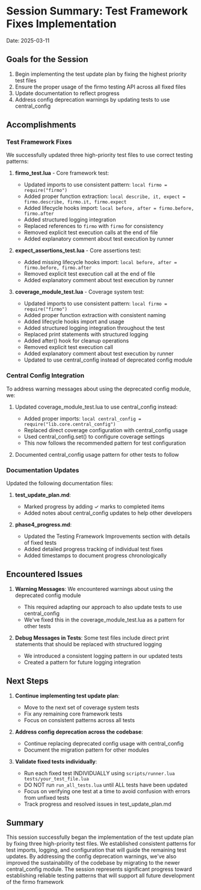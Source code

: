 # Session Summary: Test Framework Fixes Implementation

Date: 2025-03-11

## Goals for the Session

1. Begin implementing the test update plan by fixing the highest priority test files
2. Ensure the proper usage of the firmo testing API across all fixed files
3. Update documentation to reflect progress
4. Address config deprecation warnings by updating tests to use central_config

## Accomplishments

### Test Framework Fixes

We successfully updated three high-priority test files to use correct testing patterns:

1. **firmo_test.lua** - Core framework test:
   - Updated imports to use consistent pattern: `local firmo = require("firmo")`
   - Added proper function extraction: `local describe, it, expect = firmo.describe, firmo.it, firmo.expect`
   - Added lifecycle hooks import: `local before, after = firmo.before, firmo.after`
   - Added structured logging integration
   - Replaced references to `firmo` with `firmo` for consistency
   - Removed explicit test execution calls at the end of file
   - Added explanatory comment about test execution by runner

2. **expect_assertions_test.lua** - Core assertions test:
   - Added missing lifecycle hooks import: `local before, after = firmo.before, firmo.after` 
   - Removed explicit test execution call at the end of file
   - Added explanatory comment about test execution by runner

3. **coverage_module_test.lua** - Coverage system test:
   - Updated imports to use consistent pattern: `local firmo = require("firmo")`
   - Added proper function extraction with consistent naming
   - Added lifecycle hooks import and usage
   - Added structured logging integration throughout the test
   - Replaced print statements with structured logging
   - Added after() hook for cleanup operations
   - Removed explicit test execution call
   - Added explanatory comment about test execution by runner
   - Updated to use central_config instead of deprecated config module

### Central Config Integration

To address warning messages about using the deprecated config module, we:

1. Updated coverage_module_test.lua to use central_config instead:
   - Added proper imports: `local central_config = require("lib.core.central_config")`
   - Replaced direct coverage configuration with central_config usage
   - Used central_config.set() to configure coverage settings
   - This now follows the recommended pattern for test configuration

2. Documented central_config usage pattern for other tests to follow

### Documentation Updates

Updated the following documentation files:

1. **test_update_plan.md**:
   - Marked progress by adding ✓ marks to completed items
   - Added notes about central_config updates to help other developers

2. **phase4_progress.md**:
   - Updated the Testing Framework Improvements section with details of fixed tests
   - Added detailed progress tracking of individual test fixes
   - Added timestamps to document progress chronologically

## Encountered Issues

1. **Warning Messages**: We encountered warnings about using the deprecated config module
   - This required adapting our approach to also update tests to use central_config
   - We've fixed this in the coverage_module_test.lua as a pattern for other tests

2. **Debug Messages in Tests**: Some test files include direct print statements that should be replaced with structured logging
   - We introduced a consistent logging pattern in our updated tests
   - Created a pattern for future logging integration

## Next Steps

1. **Continue implementing test update plan**:
   - Move to the next set of coverage system tests
   - Fix any remaining core framework tests
   - Focus on consistent patterns across all tests

2. **Address config deprecation across the codebase**:
   - Continue replacing deprecated config usage with central_config
   - Document the migration pattern for other modules

3. **Validate fixed tests individually**:
   - Run each fixed test INDIVIDUALLY using `scripts/runner.lua tests/your_test_file.lua`
   - DO NOT run `run_all_tests.lua` until ALL tests have been updated
   - Focus on verifying one test at a time to avoid confusion with errors from unfixed tests
   - Track progress and resolved issues in test_update_plan.md

## Summary

This session successfully began the implementation of the test update plan by fixing three high-priority test files. We established consistent patterns for test imports, logging, and configuration that will guide the remaining test updates. By addressing the config deprecation warnings, we've also improved the sustainability of the codebase by migrating to the newer central_config module. The session represents significant progress toward establishing reliable testing patterns that will support all future development of the firmo framework